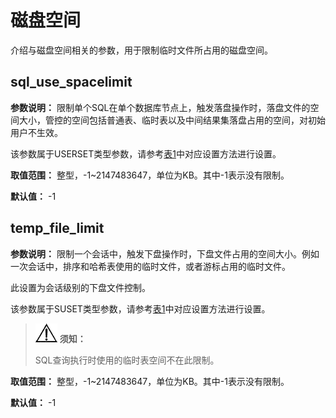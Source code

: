 # 磁盘空间<a name="ZH-CN_TOPIC_0289899840"></a>

介绍与磁盘空间相关的参数，用于限制临时文件所占用的磁盘空间。

## sql\_use\_spacelimit<a name="zh-cn_topic_0283136725_zh-cn_topic_0237124700_zh-cn_topic_0059777577_s43b2a38b07f647039f73f31d71db7b26"></a>

**参数说明：** 限制单个SQL在单个数据库节点上，触发落盘操作时，落盘文件的空间大小，管控的空间包括普通表、临时表以及中间结果集落盘占用的空间，对初始用户不生效。

该参数属于USERSET类型参数，请参考[表1](../DatabaseAdministrationGuide/参数设置.md#zh-cn_topic_0283137176_zh-cn_topic_0237121562_zh-cn_topic_0059777490_t91a6f212010f4503b24d7943aed6d846)中对应设置方法进行设置。

**取值范围：** 整型，-1\~2147483647，单位为KB。其中-1表示没有限制。

**默认值：** -1

## temp\_file\_limit<a name="zh-cn_topic_0283136725_zh-cn_topic_0237124700_zh-cn_topic_0059778485_s9b5f5f38370448ee8aa44940c3aaf6dc"></a>

**参数说明：** 限制一个会话中，触发下盘操作时，下盘文件占用的空间大小。例如一次会话中，排序和哈希表使用的临时文件，或者游标占用的临时文件。

此设置为会话级别的下盘文件控制。

该参数属于SUSET类型参数，请参考[表1](../DatabaseAdministrationGuide/参数设置.md#zh-cn_topic_0283137176_zh-cn_topic_0237121562_zh-cn_topic_0059777490_t91a6f212010f4503b24d7943aed6d846)中对应设置方法进行设置。

>![](public_sys-resources/icon-notice.gif) **须知：** 
>
>SQL查询执行时使用的临时表空间不在此限制。

**取值范围：** 整型，-1\~2147483647，单位为KB。其中-1表示没有限制。

**默认值：** -1

